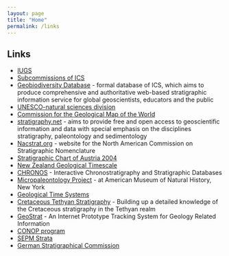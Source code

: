 ```yaml
---
layout: page
title: "Home"
permalink: /links
---
```

## Links

* [IUGS](https://www.iugs.org/)
* [Subcommissions of ICS](/subcommissions)
* [Geobiodiversity Database](http://www.geobiodiversity.com/) - formal database of ICS, which aims to produce comprehensive and authoritative web-based stratigraphic information service for global geoscientists, educators and the public
* [UNESCO-natural sciences division](http://www.unesco.org/new/en/natural-sciences/)
* [Commission for the Geological Map of the World](http://www.cgmw.net/)
* [stratigraphy.net](http://www.stratigraphy.net/) - aims to provide free and open access to geoscientific information and data with special emphasis on the disciplines stratigraphy, paleontology and sedimentology
* [Nacstrat.org](http://www.nacstrat.org/) - website for the North American Commission on Stratigraphic Nomenclature
* [Stratigraphic Chart of Austria 2004](http://palstrat.uni-graz.at/Stratigraphische_Tabelle_von_Oesterreich_2004.pdf)
* [New Zealand Geological Timescale](http://www.gns.cri.nz/what/earthhist/dating/index.html)
* [CHRONOS](http://www.chronos.org/) - Interactive Chronostratigraphy and Stratigraphic Databases
* [Micropaleontology Project](http://micropress.org/history.html) - at American Museum of Natural History, New York
* [Geological Time Systems](https://www.seegrid.csiro.au/twiki/bin/view/CGIModel/GeologicTime)
* [Cretaceous Tethyan Stratigraphy](http://brcgranier.pagesperso-orange.fr/cts/index.html) - Building up a detailed knowledge of the Cretaceous stratigraphy in the Tethyan realm
* [GeoStrat](http://www.geostratsys.org/) - An Internet Prototype Tracking System for Geology Related Information
* [CONOP program](http://www.geobiodiversity.com/DownloadView.aspx?ID=6)
* [SEPM Strata](http://www.sepmstrata.org/)
* [German Stratigraphical Commission](http://www.stratigraphie.de/)
